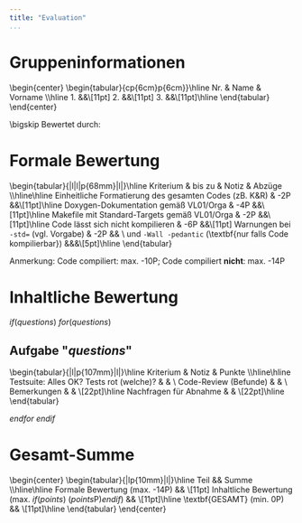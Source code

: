 ```yaml
---
title: "Evaluation"
...
```





# Gruppeninformationen

\begin{center}
\begin{tabular}{cp{6cm}p{6cm}}\hline
    Nr. & Name & Vorname \\\hline
    1.  &&\\[11pt]
    2.  &&\\[11pt]
    3.  &&\\[11pt]\hline
\end{tabular}
\end{center}

\bigskip
Bewertet durch: 




# Formale Bewertung

\begin{tabular}{|l|l|p{68mm}|l|}\hline
    Kriterium & bis zu & Notiz & Abzüge \\\hline\hline
    Einheitliche Formatierung des gesamten Codes (zB. K\&R) & -2P &&\\[11pt]\hline
    Doxygen-Dokumentation gemäß VL01/Orga & -4P &&\\[11pt]\hline
    Makefile mit Standard-Targets gemäß VL01/Orga & -2P &&\\[11pt]\hline
    Code lässt sich nicht kompilieren & -6P &&\\[11pt]
    Warnungen bei `-std=` (vgl. Vorgabe) & -2P && \\
    und `-Wall -pedantic` (\textbf{nur falls Code kompilierbar}) &&&\\[5pt]\hline
\end{tabular}

Anmerkung: Code compiliert: max. -10P; Code compiliert **nicht**: max. -14P




# Inhaltliche Bewertung

$if(questions)$
$for(questions)$

##  Aufgabe "$questions$"

\begin{tabular}{|l|p{107mm}|l|}\hline
    Kriterium & Notiz & Punkte \\\hline\hline
    Testsuite: Alles OK? Tests rot (welche)? & & \\
    Code-Review (Befunde) & & \\
    Bemerkungen & & \\[22pt]\hline
    Nachfragen für Abnahme & & \\[22pt]\hline
\end{tabular}

$endfor$
$endif$




# Gesamt-Summe

\begin{center}
\begin{tabular}{|lp{10mm}|l|}\hline
    Teil && Summe \\\hline\hline
    Formale Bewertung (max. -14P) && \\[11pt]
    Inhaltliche Bewertung (max. $if(points)$ ($points$P)$endif$) && \\[11pt]\hline
    \textbf{GESAMT} (min. 0P) && \\[11pt]\hline
\end{tabular}
\end{center}







